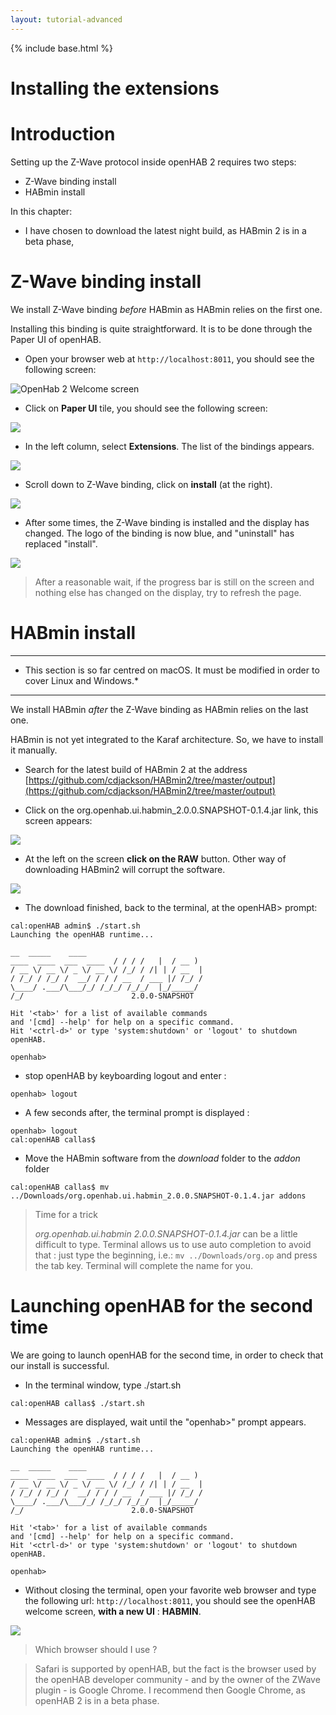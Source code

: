 ```yaml
---
layout: tutorial-advanced
---
```


{% include base.html %}

# Installing the extensions

Introduction
==============

Setting up the Z-Wave protocol inside openHAB 2 requires two steps:
- Z-Wave binding install
- HABmin install

In this chapter:
- I have chosen to download the latest night build, as HABmin 2 is in a beta phase,


Z-Wave binding install
======================

We install Z-Wave binding _before_ HABmin as HABmin relies on the first one.

Installing this binding is quite straightforward. It is to be done through the Paper UI of openHAB.

* Open your browser web at `http://localhost:8011`, you should see the following screen:

![OpenHab 2 Welcome screen](images/Accueil_Openhab.png)

* Click on __Paper UI__ tile, you should see the following screen:

![](images/paper_ui_welcome.png)

* In the left column, select __Extensions__. The list of the bindings appears.

![](images/extensions_bindings.png)

* Scroll down to Z-Wave binding, click on __install__ (at the right).

![](images/extensions_z_wave.png)

* After some times, the Z-Wave binding is installed and the display has changed. The logo of the binding is now blue, and "uninstall" has replaced "install".

![](images/extension_z_wave_installed.png)

> After a reasonable wait, if the progress bar is still on the screen and nothing else has changed on the display, try to refresh the page.


HABmin install
======================

---

* This section is so far centred on macOS. It must be modified in order to cover Linux and Windows.*


---

We install HABmin _after_ the Z-Wave binding as HABmin relies on the last one.

HABmin is not yet integrated to the Karaf architecture. So, we have to install it manually.

* Search for the latest build of HABmin 2 at the address [https://github.com/cdjackson/HABmin2/tree/master/output](https://github.com/cdjackson/HABmin2/tree/master/output)

* Click on the org.openhab.ui.habmin_2.0.0.SNAPSHOT-0.1.4.jar link, this screen appears:

![](images/habmin_download_1.png)

* At the left on the screen __click on the RAW__ button. Other way of downloading HABmin2 will corrupt the software.

![](images/habmin_download_2.png)

* The download finished, back to the terminal, at the openHAB> prompt:

```
cal:openHAB admin$ ./start.sh
Launching the openHAB runtime...

__  _____    ____
____  ____  ___  ____  / / / /   |  / __ )
/ __ \/ __ \/ _ \/ __ \/ /_/ / /| | / __  |
/ /_/ / /_/ /  __/ / / / __  / ___ |/ /_/ /
\____/ .___/\___/_/ /_/_/ /_/_/  |_/_____/
/_/                        2.0.0-SNAPSHOT

Hit '<tab>' for a list of available commands
and '[cmd] --help' for help on a specific command.
Hit '<ctrl-d>' or type 'system:shutdown' or 'logout' to shutdown openHAB.

openhab>
```

* stop openHAB by keyboarding logout and enter :
```
openhab> logout
```

* A few seconds after, the terminal prompt is displayed :
```
openhab> logout
cal:openHAB callas$
```

* Move the HABmin software from the _download_ folder to the _addon_ folder
```
cal:openHAB callas$ mv ../Downloads/org.openhab.ui.habmin_2.0.0.SNAPSHOT-0.1.4.jar addons
```


> Time for a trick
>
> _org.openhab.ui.habmin 2.0.0.SNAPSHOT-0.1.4.jar_  can be a little difficult to type. Terminal allows us to use auto completion to avoid that :
> just type the beginning, i.e.: `mv ../Downloads/org.op` and press the tab key. Terminal will complete the name for you.

Launching openHAB for the second time
====================================

We are going to launch openHAB for the second time, in order to check that our install is successful.

* In the terminal window, type ./start.sh
```
cal:openHAB callas$ ./start.sh
```

* Messages are displayed, wait until the "openhab>" prompt appears.

```
cal:openHAB admin$ ./start.sh
Launching the openHAB runtime...

__  _____    ____
____  ____  ___  ____  / / / /   |  / __ )
/ __ \/ __ \/ _ \/ __ \/ /_/ / /| | / __  |
/ /_/ / /_/ /  __/ / / / __  / ___ |/ /_/ /
\____/ .___/\___/_/ /_/_/ /_/_/  |_/_____/
/_/                        2.0.0-SNAPSHOT

Hit '<tab>' for a list of available commands
and '[cmd] --help' for help on a specific command.
Hit '<ctrl-d>' or type 'system:shutdown' or 'logout' to shutdown openHAB.

openhab>
```

* Without closing the terminal, open your favorite web browser and type the following url: `http://localhost:8011`, you should see the openHAB welcome screen, __with a new UI__ : __HABMIN__.

![](images/OpenHab_Admin_welcome.png)


> Which browser should I use ?

> Safari is supported by openHAB, but the fact is the browser used by the openHAB developer community - and by the owner of the ZWave plugin - is Google Chrome.
> I recommend then Google Chrome, as openHAB 2 is in a beta phase.





